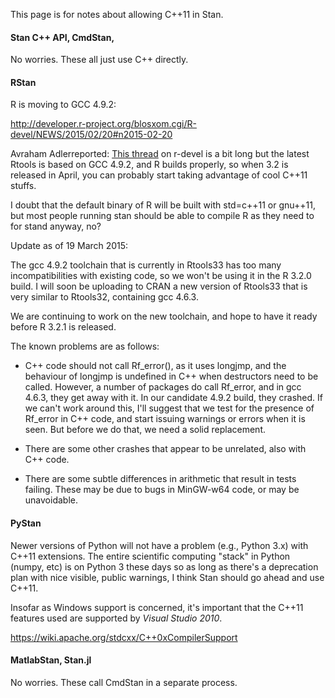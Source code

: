 This page is for notes about allowing C++11 in Stan.

#### Stan C++ API, CmdStan,

No worries.  These all just use C++ directly.


#### RStan

R is moving to GCC 4.9.2:

http://developer.r-project.org/blosxom.cgi/R-devel/NEWS/2015/02/20#n2015-02-20

Avraham Adlerreported:  [This thread](https://stat.ethz.ch/pipermail/r-devel/2015-March/070785.html) on r-devel is a bit long but the latest Rtools is based on GCC 4.9.2, and R builds properly, so when 3.2 is released in April, you can probably start taking advantage of cool C++11 stuffs.

I doubt that the default binary of R will be built with std=c++11 or gnu++11, but most people running stan should be able to compile R as they need to for stand anyway, no?

Update as of 19 March 2015:

The gcc 4.9.2 toolchain that is currently in Rtools33 has too many incompatibilities with existing code, so we won't be using it in the R 3.2.0 build.  I will soon be uploading to CRAN a new version of Rtools33 that is very similar to Rtools32, containing gcc 4.6.3.

We are continuing to work on the new toolchain, and hope to have it ready before R 3.2.1 is released.

The known problems are as follows:

* C++ code should not call Rf_error(), as it uses longjmp, and the behaviour of longjmp is undefined in C++ when destructors need to be called.  However, a number of packages do call Rf_error, and in gcc 4.6.3, they get away with it.  In our candidate 4.9.2 build, they crashed.  If we can't work around this, I'll suggest that we test for the presence of Rf_error in C++ code, and start issuing warnings or errors when it is seen.  But before we do that, we need a solid replacement.

* There are some other crashes that appear to be unrelated, also with C++ code.

* There are some subtle differences in arithmetic that result in tests failing.  These may be due to bugs in MinGW-w64 code, or may be unavoidable.
</blockquote>

#### PyStan

Newer versions of Python will not have a problem (e.g., Python 3.x) with C++11 extensions. The entire scientific computing "stack" in Python (numpy, etc) is on Python 3 these days so as long as there's a deprecation plan with nice visible, public warnings, I think Stan should go ahead and use C++11.

Insofar as Windows support is concerned, it's important that the C++11 features used are supported by *Visual Studio 2010*.  

https://wiki.apache.org/stdcxx/C++0xCompilerSupport


####  MatlabStan, Stan.jl

No worries.  These call CmdStan in a separate process.